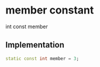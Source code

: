 


# member constant







int const member
  







## Implementation

```dart
static const int member = 3;
```







